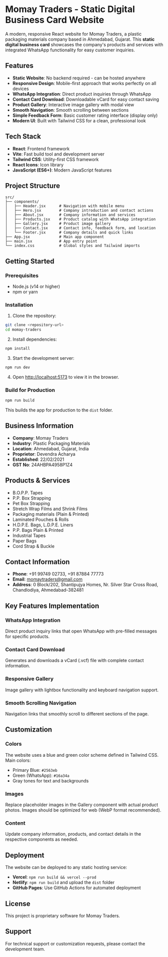 # Momay Traders - Static Digital Business Card Website

A modern, responsive React website for Momay Traders, a plastic packaging materials company based in Ahmedabad, Gujarat. This **static digital business card** showcases the company's products and services with integrated WhatsApp functionality for easy customer inquiries.

## Features

- **Static Website**: No backend required - can be hosted anywhere
- **Responsive Design**: Mobile-first approach that works perfectly on all devices
- **WhatsApp Integration**: Direct product inquiries through WhatsApp
- **Contact Card Download**: Downloadable vCard for easy contact saving
- **Product Gallery**: Interactive image gallery with modal view
- **Smooth Navigation**: Smooth scrolling between sections
- **Simple Feedback Form**: Basic customer rating interface (display only)
- **Modern UI**: Built with Tailwind CSS for a clean, professional look

## Tech Stack

- **React**: Frontend framework
- **Vite**: Fast build tool and development server
- **Tailwind CSS**: Utility-first CSS framework
- **React Icons**: Icon library
- **JavaScript (ES6+)**: Modern JavaScript features

## Project Structure

```
src/
├── components/
│   ├── Header.jsx      # Navigation with mobile menu
│   ├── Hero.jsx        # Company introduction and contact actions
│   ├── About.jsx       # Company information and services
│   ├── Products.jsx    # Product catalog with WhatsApp integration
│   ├── Gallery.jsx     # Product image gallery
│   ├── Contact.jsx     # Contact info, feedback form, and location
│   └── Footer.jsx      # Company details and quick links
├── App.jsx             # Main app component
├── main.jsx            # App entry point
└── index.css           # Global styles and Tailwind imports
```

## Getting Started

### Prerequisites

- Node.js (v14 or higher)
- npm or yarn

### Installation

1. Clone the repository:
```bash
git clone <repository-url>
cd momay-traders
```

2. Install dependencies:
```bash
npm install
```

3. Start the development server:
```bash
npm run dev
```

4. Open [http://localhost:5173](http://localhost:5173) to view it in the browser.

### Build for Production

```bash
npm run build
```

This builds the app for production to the `dist` folder.

## Business Information

- **Company**: Momay Traders
- **Industry**: Plastic Packaging Materials
- **Location**: Ahmedabad, Gujarat, India
- **Proprietor**: Devendra Acharya
- **Established**: 22/02/2021
- **GST No**: 24AHBPA4958P1Z4

## Products & Services

- B.O.P.P. Tapes
- P.P. Box Strapping
- Pet Box Strapping
- Stretch Wrap Films and Shrink Films
- Packaging materials (Plain & Printed)
- Laminated Pouches & Rolls
- H.D.P.E. Bags, L.D.P.E. Liners
- P.P. Bags Plain & Printed
- Industrial Tapes
- Paper Bags
- Cord Strap & Buckle

## Contact Information

- **Phone**: +91 99749 02733, +91 87884 77773
- **Email**: momaytraders@gmail.com
- **Address**: 0 Block/202, Shantipujya Homes, Nr. Silver Star Cross Road, Chandlodiya, Ahmedabad-382481

## Key Features Implementation

### WhatsApp Integration
Direct product inquiry links that open WhatsApp with pre-filled messages for specific products.

### Contact Card Download
Generates and downloads a vCard (.vcf) file with complete contact information.

### Responsive Gallery
Image gallery with lightbox functionality and keyboard navigation support.

### Smooth Scrolling Navigation
Navigation links that smoothly scroll to different sections of the page.

## Customization

### Colors
The website uses a blue and green color scheme defined in Tailwind CSS. Main colors:
- Primary Blue: `#2563eb`
- Green (WhatsApp): `#16a34a`
- Gray tones for text and backgrounds

### Images
Replace placeholder images in the Gallery component with actual product photos. Images should be optimized for web (WebP format recommended).

### Content
Update company information, products, and contact details in the respective components as needed.

## Deployment

The website can be deployed to any static hosting service:

- **Vercel**: `npm run build && vercel --prod`
- **Netlify**: `npm run build` and upload the `dist` folder
- **GitHub Pages**: Use GitHub Actions for automated deployment

## License

This project is proprietary software for Momay Traders.

## Support

For technical support or customization requests, please contact the development team.
